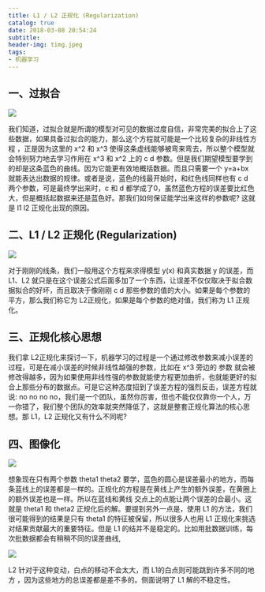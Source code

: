 ```yaml
---
title: L1 / L2 正规化 (Regularization)
catalog: true
date: 2018-03-08 20:54:24
subtitle:
header-img: timg.jpeg
tags:
- 机器学习
---
```

## 一、过拟合

![](http://upload-images.jianshu.io/upload_images/2708793-f4762fefd105016c.png?imageMogr2/auto-orient/strip%7CimageView2/2/w/1240)

我们知道，过拟合就是所谓的模型对可见的数据过度自信，非常完美的拟合上了这些数据，如果具备过拟合的能力，那么这个方程就可能是一个比较复杂的非线性方程 ，正是因为这里的 x^2 和 x^3 使得这条虚线能够被弯来弯去，所以整个模型就会特别努力地去学习作用在 x^3 和 x^2 上的 c d 参数。但是我们期望模型要学到的却是这条蓝色的曲线。因为它能更有效地概括数据。而且只需要一个 y=a+bx 就能表达出数据的规律。或者是说，蓝色的线最开始时，和红色线同样也有 c d 两个参数，可是最终学出来时，c 和 d 都学成了0，虽然蓝色方程的误差要比红色大，但是概括起数据来还是蓝色好。那我们如何保证能学出来这样的参数呢? 这就是 l1 l2 正规化出现的原因。

## 二、L1 / L2 正规化 (Regularization)

![](http://upload-images.jianshu.io/upload_images/2708793-059bc9b7274faebd.png?imageMogr2/auto-orient/strip%7CimageView2/2/w/1240)

 对于刚刚的线条，我们一般用这个方程来求得模型 y(x) 和真实数据 y 的误差，而 L1、L2 就只是在这个误差公式后面多加了一个东西，让误差不仅仅取决于拟合数据拟合的好坏，而且取决于像刚刚 c d 那些参数的值的大小。如果是每个参数的平方，那么我们称它为 L2正规化，如果是每个参数的绝对值，我们称为 L1 正规化。

## 三、正规化核心思想
我们拿 L2正规化来探讨一下，机器学习的过程是一个通过修改参数来减小误差的过程，可是在减小误差的时候非线性越强的参数，比如在 x^3 旁边的 参数 就会被修改得越多，因为如果使用非线性强的参数就能使方程更加曲折，也就能更好的拟合上那些分布的数据点。可是它这种态度招到了误差方程的强烈反击，误差方程就说: no no no no，我们是一个团队，虽然你厉害，但也不能仅仅靠你一个人，万一你错了，我们整个团队的效率就突然降低了，这就是整套正规化算法的核心思想。那 L1，L2 正规化又有什么不同呢?

## 四、图像化

![](http://upload-images.jianshu.io/upload_images/2708793-6b30d380b7f108b9.png?imageMogr2/auto-orient/strip%7CimageView2/2/w/1240)

想象现在只有两个参数 theta1 theta2 要学，蓝色的圆心是误差最小的地方，而每条蓝线上的误差都是一样的。正规化的方程是在黄线上产生的额外误差，在黄圈上的额外误差也是一样。所以在蓝线和黄线 交点上的点能让两个误差的合最小。这就是 theta1 和 theta2 正规化后的解。要提到另外一点是，使用 L1 的方法，我们很可能得到的结果是只有 theta1 的特征被保留，所以很多人也用 L1 正规化来挑选对结果贡献最大的重要特征。但是 L1 的结并不是稳定的。比如用批数据训练，每次批数据都会有稍稍不同的误差曲线,

![](http://upload-images.jianshu.io/upload_images/2708793-31b809e9c7560d46.png?imageMogr2/auto-orient/strip%7CimageView2/2/w/1240)

L2 针对于这种变动，白点的移动不会太大，而 L1的白点则可能跳到许多不同的地方 ，因为这些地方的总误差都是差不多的。侧面说明了 L1 解的不稳定性。
